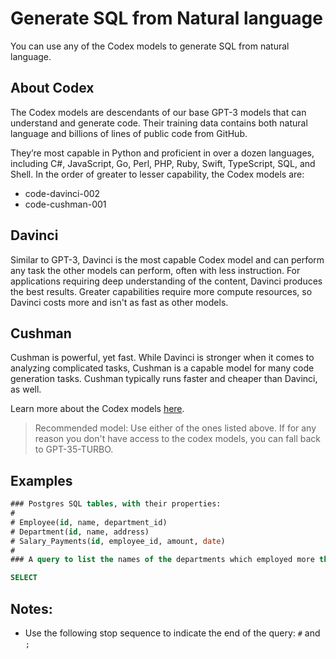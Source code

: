 # Generate SQL from Natural language

You can use any of the Codex models to generate SQL from natural language. 

## About Codex

The Codex models are descendants of our base GPT-3 models that can understand and generate code. Their training data contains both natural language and billions of lines of public code from GitHub.

They’re most capable in Python and proficient in over a dozen languages, including C#, JavaScript, Go, Perl, PHP, Ruby, Swift, TypeScript, SQL, and Shell. In the order of greater to lesser capability, the Codex models are:

- code-davinci-002
- code-cushman-001

## Davinci

Similar to GPT-3, Davinci is the most capable Codex model and can perform any task the other models can perform, often with less instruction. For applications requiring deep understanding of the content, Davinci produces the best results. Greater capabilities require more compute resources, so Davinci costs more and isn't as fast as other models.

## Cushman
Cushman is powerful, yet fast. While Davinci is stronger when it comes to analyzing complicated tasks, Cushman is a capable model for many code generation tasks. Cushman typically runs faster and cheaper than Davinci, as well.

Learn more about the Codex models [here]( 
https://learn.microsoft.com/en-us/azure/cognitive-services/openai/concepts/models#codex-models).

> Recommended model: Use either of the ones listed above. If for any reason you don't have access to the codex models, you can fall back to GPT-35-TURBO.

## Examples

```sql
### Postgres SQL tables, with their properties:
#
# Employee(id, name, department_id)
# Department(id, name, address)
# Salary_Payments(id, employee_id, amount, date)
#
### A query to list the names of the departments which employed more than 10 employees in the last 3 months

SELECT
```

## Notes:
- Use the following stop sequence to indicate the end of the query: `#` and `;`

